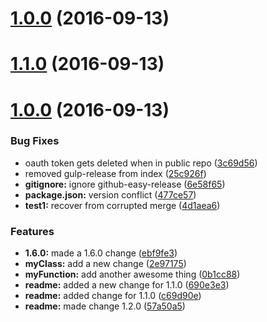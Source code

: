 <a name="1.0.0"></a>
# [1.0.0](https://github.com/ajdruff/github-easy-release/compare/v1.1.0...v1.0.0) (2016-09-13)



<a name="1.1.0"></a>
# [1.1.0](https://github.com/ajdruff/github-easy-release/compare/v1.0.0...v1.1.0) (2016-09-13)



<a name="1.0.0"></a>
# [1.0.0](https://github.com/ajdruff/github-easy-release/compare/3c69d56...v1.0.0) (2016-09-13)


### Bug Fixes

* oauth token gets deleted when in public repo ([3c69d56](https://github.com/ajdruff/github-easy-release/commit/3c69d56))
* removed gulp-release from index ([25c926f](https://github.com/ajdruff/github-easy-release/commit/25c926f))
* **gitignore:** ignore github-easy-release ([6e58f65](https://github.com/ajdruff/github-easy-release/commit/6e58f65))
* **package.json:** version conflict ([477ce57](https://github.com/ajdruff/github-easy-release/commit/477ce57))
* **test1:** recover from corrupted merge ([4d1aea6](https://github.com/ajdruff/github-easy-release/commit/4d1aea6))


### Features

* **1.6.0:**  made a 1.6.0 change ([ebf9fe3](https://github.com/ajdruff/github-easy-release/commit/ebf9fe3))
* **myClass:** add a new change ([2e97175](https://github.com/ajdruff/github-easy-release/commit/2e97175))
* **myFunction:** add another awesome thing ([0b1cc88](https://github.com/ajdruff/github-easy-release/commit/0b1cc88))
* **readme:** added a new change for 1.1.0 ([690e3e3](https://github.com/ajdruff/github-easy-release/commit/690e3e3))
* **readme:** added change for 1.1.0 ([c69d90e](https://github.com/ajdruff/github-easy-release/commit/c69d90e))
* **readme:** made change 1.2.0 ([57a50a5](https://github.com/ajdruff/github-easy-release/commit/57a50a5))



